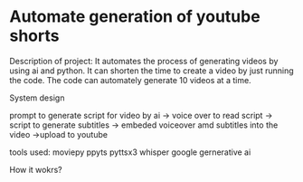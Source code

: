 # Automate generation of youtube shorts

Description of project:
It automates the process of generating videos by using ai and python. It can shorten the time to create a video by just running the code.
The code can automately generate 10 videos at a time.

System design

prompt to generate script for video by ai -> voice over to read script -> script to generate subtitles -> embeded voiceover amd subtitles into the video ->upload to youtube

tools used: moviepy ppyts pyttsx3 whisper google gernerative ai

How it wokrs?
